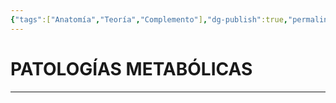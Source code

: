 ```yaml
---
{"tags":["Anatomía","Teoría","Complemento"],"dg-publish":true,"permalink":"/24-anatomia/entidades-clinicas/patologias-metabolicas/patologias-metabolicas/","dgPassFrontmatter":true}
---
```


# PATOLOGÍAS METABÓLICAS
---

